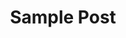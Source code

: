 ---
title: Sample Post
card:
  cardHeading: Test heading
  cardContent: >-
    This is some sample text. Part of it will be **bolded**, while others may be
    in *italics*.


    Here is another line, this time with a [hyperlink](google.com).
  starRating: "0.5"
  cardImage:
    src: /images/tomato02.jpg
    alt: Up close of tomato sapling
    title: This is the seedling of a tomato plant.
  cardButton:
    url: bing.com
    buttonText: Try Bing?
---